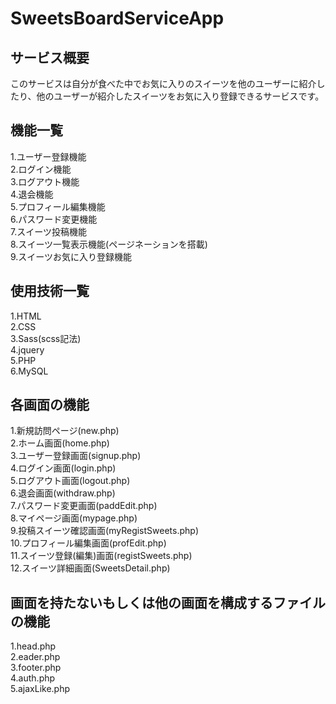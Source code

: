 # SweetsBoardServiceApp

## サービス概要
  このサービスは自分が食べた中でお気に入りのスイーツを他のユーザーに紹介したり、他のユーザーが紹介したスイーツをお気に入り登録できるサービスです。
  
## 機能一覧
 1.ユーザー登録機能<br>
 2.ログイン機能<br>
 3.ログアウト機能<br>
 4.退会機能<br>
 5.プロフィール編集機能<br>
 6.パスワード変更機能<br>
 7.スイーツ投稿機能<br>
 8.スイーツ一覧表示機能(ページネーションを搭載)<br>
 9.スイーツお気に入り登録機能<br>
  
## 使用技術一覧
 1.HTML<br>
 2.CSS<br>
 3.Sass(scss記法)<br>
 4.jquery<br>
 5.PHP<br>
 6.MySQL<br>

## 各画面の機能
 1.新規訪問ページ(new.php)<br>
 2.ホーム画面(home.php)<br>
 3.ユーザー登録画面(signup.php)<br>
 4.ログイン画面(login.php)<br>
 5.ログアウト画面(logout.php)<br>
 6.退会画面(withdraw.php)<br>
 7.パスワード変更画面(paddEdit.php)<br>
 8.マイページ画面(mypage.php)<br>
 9.投稿スイーツ確認画面(myRegistSweets.php)<br>
 10.プロフィール編集画面(profEdit.php)<br>
 11.スイーツ登録(編集)画面(registSweets.php)<br>
 12.スイーツ詳細画面(SweetsDetail.php)<br>

## 画面を持たないもしくは他の画面を構成するファイルの機能
 1.head.php<br>
 2.eader.php<br>
 3.footer.php<br>
 4.auth.php<br>
 5.ajaxLike.php<br>
 
 
  
  
